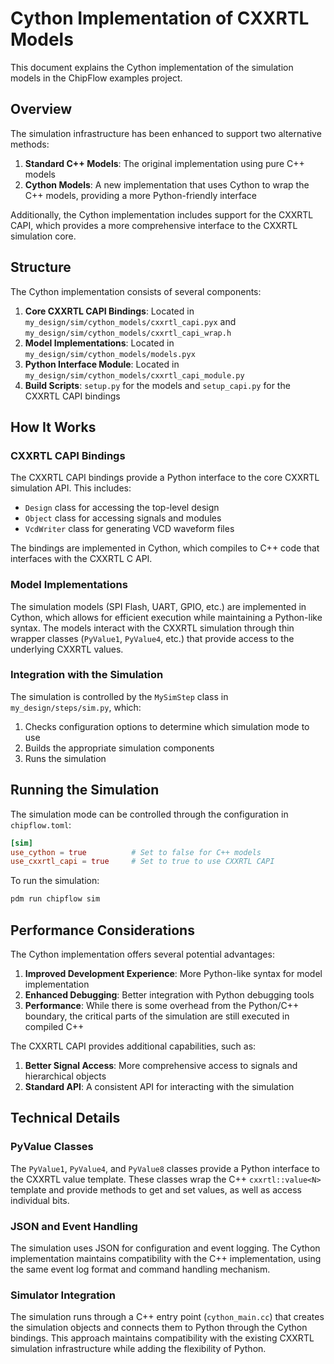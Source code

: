 # Cython Implementation of CXXRTL Models

This document explains the Cython implementation of the simulation models in the ChipFlow examples project.

## Overview

The simulation infrastructure has been enhanced to support two alternative methods:
1. **Standard C++ Models**: The original implementation using pure C++ models
2. **Cython Models**: A new implementation that uses Cython to wrap the C++ models, providing a more Python-friendly interface

Additionally, the Cython implementation includes support for the CXXRTL CAPI, which provides a more comprehensive interface to the CXXRTL simulation core.

## Structure

The Cython implementation consists of several components:

1. **Core CXXRTL CAPI Bindings**: Located in `my_design/sim/cython_models/cxxrtl_capi.pyx` and `my_design/sim/cython_models/cxxrtl_capi_wrap.h`
2. **Model Implementations**: Located in `my_design/sim/cython_models/models.pyx`
3. **Python Interface Module**: Located in `my_design/sim/cython_models/cxxrtl_capi_module.py`
4. **Build Scripts**: `setup.py` for the models and `setup_capi.py` for the CXXRTL CAPI bindings

## How It Works

### CXXRTL CAPI Bindings

The CXXRTL CAPI bindings provide a Python interface to the core CXXRTL simulation API. This includes:

- `Design` class for accessing the top-level design
- `Object` class for accessing signals and modules
- `VcdWriter` class for generating VCD waveform files

The bindings are implemented in Cython, which compiles to C++ code that interfaces with the CXXRTL C API.

### Model Implementations

The simulation models (SPI Flash, UART, GPIO, etc.) are implemented in Cython, which allows for efficient execution while maintaining a Python-like syntax. The models interact with the CXXRTL simulation through thin wrapper classes (`PyValue1`, `PyValue4`, etc.) that provide access to the underlying CXXRTL values.

### Integration with the Simulation

The simulation is controlled by the `MySimStep` class in `my_design/steps/sim.py`, which:

1. Checks configuration options to determine which simulation mode to use
2. Builds the appropriate simulation components
3. Runs the simulation

## Running the Simulation

The simulation mode can be controlled through the configuration in `chipflow.toml`:

```toml
[sim]
use_cython = true          # Set to false for C++ models
use_cxxrtl_capi = true     # Set to true to use CXXRTL CAPI
```

To run the simulation:

```bash
pdm run chipflow sim
```

## Performance Considerations

The Cython implementation offers several potential advantages:

1. **Improved Development Experience**: More Python-like syntax for model implementation
2. **Enhanced Debugging**: Better integration with Python debugging tools
3. **Performance**: While there is some overhead from the Python/C++ boundary, the critical parts of the simulation are still executed in compiled C++

The CXXRTL CAPI provides additional capabilities, such as:

1. **Better Signal Access**: More comprehensive access to signals and hierarchical objects
2. **Standard API**: A consistent API for interacting with the simulation

## Technical Details

### PyValue Classes

The `PyValue1`, `PyValue4`, and `PyValue8` classes provide a Python interface to the CXXRTL value template. These classes wrap the C++ `cxxrtl::value<N>` template and provide methods to get and set values, as well as access individual bits.

### JSON and Event Handling

The simulation uses JSON for configuration and event logging. The Cython implementation maintains compatibility with the C++ implementation, using the same event log format and command handling mechanism.

### Simulator Integration

The simulation runs through a C++ entry point (`cython_main.cc`) that creates the simulation objects and connects them to Python through the Cython bindings. This approach maintains compatibility with the existing CXXRTL simulation infrastructure while adding the flexibility of Python.